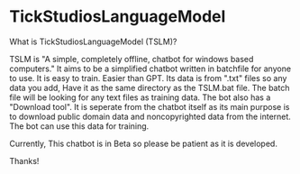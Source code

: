 # TickStudiosLanguageModel


What is TickStudiosLanguageModel (TSLM)?

TSLM is "A simple, completely offline, chatbot for windows based computers." It aims to be a simplified chatbot written in batchfile for anyone to use. It is easy to train. Easier than GPT. Its data is from ".txt" files so any data you add, Have it as the same directory as the TSLM.bat file. The batch file will be looking for any text files as training data. The bot also has a "Download tool". It is seperate from the chatbot itself as its main purpose is to download public domain data and noncopyrighted data from the internet. The bot can use this data for training.

Currently, This chatbot is in Beta so please be patient as it is developed.

Thanks!
